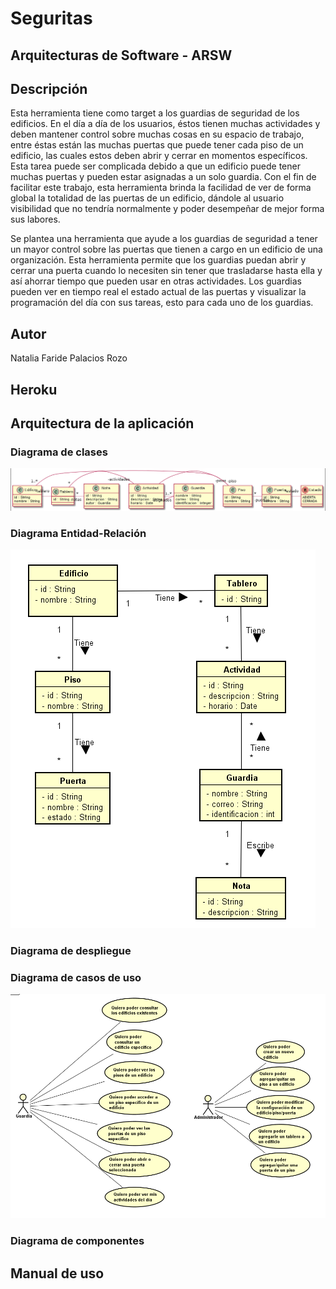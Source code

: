 # Seguritas

## Arquitecturas de Software - ARSW

## Descripción
Esta herramienta tiene como target a los guardias de seguridad de los edificios. En el día a día de los usuarios, éstos tienen muchas actividades y deben mantener control sobre muchas cosas en su espacio de trabajo, entre éstas están las muchas puertas que puede tener cada piso de un edificio, las cuales estos deben abrir y cerrar en momentos específicos. Esta tarea puede ser complicada debido a que un edificio puede tener muchas puertas y pueden estar asignadas a un solo guardia. Con el fin de facilitar este trabajo, esta herramienta brinda la facilidad de ver de forma global la totalidad de las puertas de un edificio, dándole al usuario visibilidad que no tendría normalmente y poder desempeñar de mejor forma sus labores.

Se plantea una herramienta que ayude a los guardias de seguridad a tener un mayor control sobre las puertas que tienen a cargo en un edificio de una organización. Esta herramienta permite que los guardias puedan abrir y cerrar una puerta cuando lo necesiten sin tener que trasladarse hasta ella y así ahorrar tiempo que pueden usar en otras actividades. Los guardias pueden ver en tiempo real el estado actual de las puertas y visualizar la programación del día con sus tareas, esto para cada uno de los guardias.

## Autor

Natalia Faride Palacios Rozo

## Heroku

## Arquitectura de la aplicación

### Diagrama de clases

![](https://raw.githubusercontent.com/Nattpalacios/Seguritas/master/Imagenes/diagramaClases.png)

### Diagrama Entidad-Relación

![](https://raw.githubusercontent.com/Nattpalacios/Seguritas/master/Imagenes/entidadRelacion.png)

### Diagrama de despliegue

### Diagrama de casos de uso

![](https://raw.githubusercontent.com/Nattpalacios/Seguritas/master/Imagenes/casosDeUso.PNG)

### Diagrama de componentes

## Manual de uso
